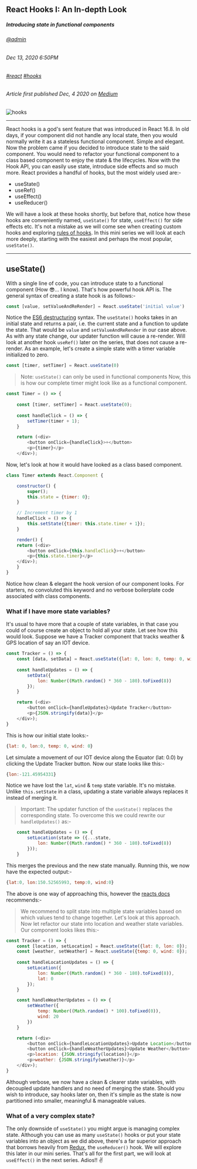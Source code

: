## React Hooks I: An In-depth Look
##### *Introducing state in functional components*
###### [@admin](/whoami)
###### Dec 13, 2020 6:50PM
###### [#react]() [#hooks]()
###### Article first published Dec, 4 2020 on [Medium](https://simonkkaranja.medium.com/node-testing-jest-supertest-343c9b650d89)

![hooks](/hooks.png)

---

React hooks is a god's sent feature that was introduced in React 16.8. In old days, if your component did not handle any local state, then you would normally write it as a stateless functional component. Simple and elegant. Now the problem came if you decided to introduce state to the said component. You would need to refactor your functional component to a class based component to enjoy the state & the lifecycles.
Now with the Hook API, you can easily use state, introduce side effects and so much more. React provides a handful of hooks, but the most widely used are:-
* useState()
* useRef()
* useEffect()
* useReducer()

We will have a look at these hooks shortly, but before that, notice how these hooks are conveniently named, `useState()` for state, `useEffect()` for side effects etc. It's not a mistake as we will come see when creating custom hooks and exploring [rules of hooks](https://reactjs.org/docs/hooks-rules.html). In this mini series we will look at each more deeply, starting with the easiest and perhaps the most popular, `useState()`.


---

## useState()
With a single line of code, you can introduce state to a functional component (How 😎… I know). That's how powerful hook API is. The general syntax of creating a state hook is as follows:-
```js
const [value, setValueAndReRender] = React.useState('initial value')
```
Notice the [ES6 destructuring](https://developer.mozilla.org/en-US/docs/Web/JavaScript/Reference/Operators/Destructuring_assignment) syntax. The `useState()` hooks takes in an initial state and returns a pair, i.e. the current state and a function to update the state. That would be `value` and `setValueAndReRender` in our case above. As with any state change, our updater function will cause a re-render. Will look at another hook `useRef()` later on the series, that does not cause a re-render.
As an example, let's create a simple state with a timer variable initialized to zero.
```js
const [timer, setTimer] = React.useState(0)
```
>Note: `useState()` can only be used in functional components
Now, this is how our complete timer might look like as a functional component.
```js
const Timer = () => {
    
    const [timer, setTimer] = React.useState(0);
 
    const handleClick = () => {
        setTimer(timer + 1);
    }

    return (<div>
        <button onClick={handleClick}>+</button>
        <p>{timer}</p>
    </div>);
```
Now, let's look at how it would have looked as a class based component.
```js
class Timer extends React.Component {

    constructor() {
        super();
        this.state = {timer: 0};
    }

    // Increment timer by 1
    handleClick = () => {
        this.setState({timer: this.state.timer + 1});
    }

    render() {
    return (<div>
        <button onClick={this.handleClick}>+</button>
        <p>{this.state.timer}</p>
    </div>);
    }
}
```
Notice how clean & elegant the hook version of our component looks. For starters, no convoluted this keyword and no verbose boilerplate code associated with class components.
### What if I have more state variables?
It's usual to have more that a couple of state variables, in that case you could of course create an object to hold all your state. Let see how this would look. Suppose we have a Tracker component that tracks weather & GPS location of say an IOT device.
```js
const Tracker = () => {
    const [data, setData] = React.useState({lat: 0, lon: 0, temp: 0, wind: 0});
 
    const handleUpdates = () => {
        setData({ 
            lon: Number((Math.random() * 360 - 180).toFixed(8))
        });
    }

    return (<div>
        <button onClick={handleUpdates}>Update Tracker</button>
        <p>{JSON.stringify(data)}</p>
    </div>);
}
```
This is how our initial state looks:-
```js
{lat: 0, lon:0, temp: 0, wind: 0}
```
Let simulate a movement of our IOT device along the Equator (lat: 0.0) by clicking the Update Tracker button. Now our state looks like this:-
```js
{lon:-121.45954331}
```
Notice we have lost the `lat`, `wind` & `temp` state variable. It's no mistake. Unlike `this.setState` in a class, updating a state variable always replaces it instead of merging it.
> Important: The updater function of the `useState()` replaces the corresponding state.
To overcome this we could rewrite our `handleUpdates()` as:-
```js
    const handleUpdates = () => {
        setLocation(state => ({...state, 
            lon: Number((Math.random() * 360 - 180).toFixed(8))
        }));
    }
```
This merges the previous and the new state manually. Running this, we now have the expected output:-
```js
{lat:0, lon:150.52565993, temp:0, wind:0}
```
The above is one way of approaching this, however the [reacts docs](https://reactjs.org/docs/hooks-faq.html#should-i-use-one-or-many-state-variables) recommends:-
> We recommend to split state into multiple state variables based on which values tend to change together.
Let's look at this approach. Now let refactor our state into location and weather state variables. Our component looks likes this:-
```js
const Tracker = () => {
    const [location, setLocation] = React.useState({lat: 0, lon: 0});
    const [weather, setWeather] = React.useState({temp: 0, wind: 0});
 
    const handleLocationUpdates = () => {
        setLocation({ 
            lon: Number((Math.random() * 360 - 180).toFixed(8)),
            lat: 0
        });
    }

    const handleWeatherUpdates = () => {
        setWeather({
            temp: Number((Math.random() * 100).toFixed(0)),
            wind: 20
        })
    }

    return (<div>
        <button onClick={handleLocationUpdates}>Update Location</button>
        <button onClick={handleWeatherUpdates}>Update Weather</button>
        <p>location: {JSON.stringify(location)}</p>
        <p>weather: {JSON.stringify(weather)}</p>
    </div>);
}
```
Although verbose, we now have a clean & clearer state variables, with decoupled update handlers and no need of merging the state. Should you wish to introduce, say hooks later on, then it's simple as the state is now partitioned into smaller, meaningful & manageable values.
### What of a very complex state?
The only downside of `useState()` you might argue is managing complex state. Although you can use as many `useState()` hooks or put your state variables into an object as we did above, there's a far superior approach that borrows heavily from [Redux](https://redux.js.org/), the `useReducer()` hook. We will explore this later in our mini series.
That's all for the first part, we will look at `useEffect()` in the next series.
Adios!! ✌️
